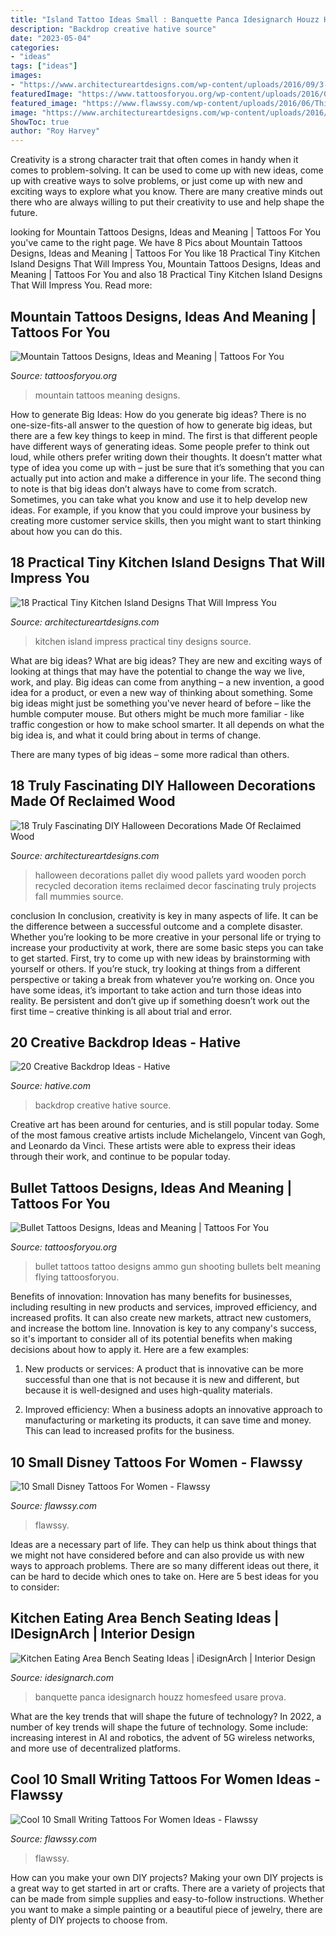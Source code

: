 ```yaml
---
title: "Island Tattoo Ideas Small : Banquette Panca Idesignarch Houzz Homesfeed Usare Prova"
description: "Backdrop creative hative source"
date: "2023-05-04"
categories:
- "ideas"
tags: ["ideas"]
images:
- "https://www.architectureartdesigns.com/wp-content/uploads/2016/09/3-34.jpg"
featuredImage: "https://www.tattoosforyou.org/wp-content/uploads/2016/03/Bullet-Tattoos-Images.jpg"
featured_image: "https://www.flawssy.com/wp-content/uploads/2016/06/Think-Positive-Tattoo.jpg"
image: "https://www.architectureartdesigns.com/wp-content/uploads/2016/09/3-34.jpg"
ShowToc: true
author: "Roy Harvey"
---
```



Creativity is a strong character trait that often comes in handy when it comes to problem-solving. It can be used to come up with new ideas, come up with creative ways to solve problems, or just come up with new and exciting ways to explore what you know. There are many creative minds out there who are always willing to put their creativity to use and help shape the future.

	

		
looking for Mountain Tattoos Designs, Ideas and Meaning | Tattoos For You you've came to the right page. We have 8 Pics about Mountain Tattoos Designs, Ideas and Meaning | Tattoos For You like 18 Practical Tiny Kitchen Island Designs That Will Impress You, Mountain Tattoos Designs, Ideas and Meaning | Tattoos For You and also 18 Practical Tiny Kitchen Island Designs That Will Impress You. Read more:
		
    
## Mountain Tattoos Designs, Ideas And Meaning | Tattoos For You

<img loading=lazy src="https://www.tattoosforyou.org/wp-content/uploads/2016/05/Mountain-Tattoos.jpg" onerror="this.onerror=null;this.src='https://tse2.mm.bing.net/th?id=OIP.cVexk71zmSXMzuauNEnTeQHaLH&amp;pid=15.1';" alt="Mountain Tattoos Designs, Ideas and Meaning | Tattoos For You">

_Source: tattoosforyou.org_

>mountain tattoos meaning designs. 

	

How to generate Big Ideas: How do you generate big ideas?
There is no one-size-fits-all answer to the question of how to generate big ideas, but there are a few key things to keep in mind. The first is that different people have different ways of generating ideas. Some people prefer to think out loud, while others prefer writing down their thoughts. It doesn’t matter what type of idea you come up with – just be sure that it’s something that you can actually put into action and make a difference in your life. 
The second thing to note is that big ideas don’t always have to come from scratch. Sometimes, you can take what you know and use it to help develop new ideas. For example, if you know that you could improve your business by creating more customer service skills, then you might want to start thinking about how you can do this.

    
## 18 Practical Tiny Kitchen Island Designs That Will Impress You

<img loading=lazy src="https://www.architectureartdesigns.com/wp-content/uploads/2016/09/3-34.jpg" onerror="this.onerror=null;this.src='https://tse1.mm.bing.net/th?id=OIP.TvO7G7HM7SjVt72HP3_RrgAAAA&amp;pid=15.1';" alt="18 Practical Tiny Kitchen Island Designs That Will Impress You">

_Source: architectureartdesigns.com_

>kitchen island impress practical tiny designs source. 

	

What are big ideas?
What are big ideas? They are new and exciting ways of looking at things that may have the potential to change the way we live, work, and play. Big ideas can come from anything – a new invention, a good idea for a product, or even a new way of thinking about something.
Some big ideas might just be something you've never heard of before – like the humble computer mouse. But others might be much more familiar - like traffic congestion or how to make school smarter. It all depends on what the big idea is, and what it could bring about in terms of change.

There are many types of big ideas – some more radical than others.

    
## 18 Truly Fascinating DIY Halloween Decorations Made Of Reclaimed Wood

<img loading=lazy src="http://www.architectureartdesigns.com/wp-content/uploads/2016/09/15-8.jpg" onerror="this.onerror=null;this.src='https://tse2.mm.bing.net/th?id=OIP.d7_F82pkTBkZOq5DCjnEMwHaJ4&amp;pid=15.1';" alt="18 Truly Fascinating DIY Halloween Decorations Made Of Reclaimed Wood">

_Source: architectureartdesigns.com_

>halloween decorations pallet diy wood pallets yard wooden porch recycled decoration items reclaimed decor fascinating truly projects fall mummies source. 

	

conclusion
In conclusion, creativity is key in many aspects of life. It can be the difference between a successful outcome and a complete disaster. Whether you’re looking to be more creative in your personal life or trying to increase your productivity at work, there are some basic steps you can take to get started.
First, try to come up with new ideas by brainstorming with yourself or others. If you’re stuck, try looking at things from a different perspective or taking a break from whatever you’re working on. Once you have some ideas, it’s important to take action and turn those ideas into reality. Be persistent and don’t give up if something doesn’t work out the first time – creative thinking is all about trial and error.

    
## 20 Creative Backdrop Ideas - Hative

<img loading=lazy src="https://hative.com/wp-content/uploads/2014/12/backdrop-ideas/15-creative-backdrop-ideas.jpg" onerror="this.onerror=null;this.src='https://tse4.mm.bing.net/th?id=OIP.jwmRt-z7T6XjPxgeV9cKIgHaLH&amp;pid=15.1';" alt="20 Creative Backdrop Ideas - Hative">

_Source: hative.com_

>backdrop creative hative source. 

	

Creative art has been around for centuries, and is still popular today. Some of the most famous creative artists include Michelangelo, Vincent van Gogh, and Leonardo da Vinci. These artists were able to express their ideas through their work, and continue to be popular today.

    
## Bullet Tattoos Designs, Ideas And Meaning | Tattoos For You

<img loading=lazy src="https://www.tattoosforyou.org/wp-content/uploads/2016/03/Bullet-Tattoos-Images.jpg" onerror="this.onerror=null;this.src='https://tse1.mm.bing.net/th?id=OIP.e7uGnuqLUI2OKpKT9i9bKgAAAA&amp;pid=15.1';" alt="Bullet Tattoos Designs, Ideas and Meaning | Tattoos For You">

_Source: tattoosforyou.org_

>bullet tattoos tattoo designs ammo gun shooting bullets belt meaning flying tattoosforyou. 

	

Benefits of innovation:
Innovation has many benefits for businesses, including resulting in new products and services, improved efficiency, and increased profits. It can also create new markets, attract new customers, and increase the bottom line. Innovation is key to any company's success, so it's important to consider all of its potential benefits when making decisions about how to apply it. Here are a few examples:
1. New products or services: A product that is innovative can be more successful than one that is not because it is new and different, but because it is well-designed and uses high-quality materials.

2. Improved efficiency: When a business adopts an innovative approach to manufacturing or marketing its products, it can save time and money. This can lead to increased profits for the business.


    
## 10 Small Disney Tattoos For Women - Flawssy

<img loading=lazy src="https://flawssy.com/wp-content/uploads/2016/06/Small-Mickey-Mouse-Tattoo.jpg" onerror="this.onerror=null;this.src='https://tse1.mm.bing.net/th?id=OIP.fXSIR-4IzVItLnUrEB6JZgHaJ4&amp;pid=15.1';" alt="10 Small Disney Tattoos For Women - Flawssy">

_Source: flawssy.com_

>flawssy. 

	

Ideas are a necessary part of life. They can help us think about things that we might not have considered before and can also provide us with new ways to approach problems. There are so many different ideas out there, it can be hard to decide which ones to take on. Here are 5 best ideas for you to consider: 

    
## Kitchen Eating Area Bench Seating Ideas | IDesignArch | Interior Design

<img loading=lazy src="https://www.idesignarch.com/wp-content/uploads/Kitchen-Bench-Seating-Ideas_8.jpg" onerror="this.onerror=null;this.src='https://tse4.mm.bing.net/th?id=OIP.Ti7eAF9qtKxf-H3s9y6HzAHaJ4&amp;pid=15.1';" alt="Kitchen Eating Area Bench Seating Ideas | iDesignArch | Interior Design">

_Source: idesignarch.com_

>banquette panca idesignarch houzz homesfeed usare prova. 

	

What are the key trends that will shape the future of technology?
In 2022, a number of key trends will shape the future of technology. Some include: increasing interest in AI and robotics, the advent of 5G wireless networks, and more use of decentralized platforms.

    
## Cool 10 Small Writing Tattoos For Women Ideas - Flawssy

<img loading=lazy src="https://www.flawssy.com/wp-content/uploads/2016/06/Think-Positive-Tattoo.jpg" onerror="this.onerror=null;this.src='https://tse1.mm.bing.net/th?id=OIP.-JCBSScDcib5Pj9yvPhK7gHaJ4&amp;pid=15.1';" alt="Cool 10 Small Writing Tattoos For Women Ideas - Flawssy">

_Source: flawssy.com_

>flawssy. 

	

How can you make your own DIY projects?
Making your own DIY projects is a great way to get started in art or crafts. There are a variety of projects that can be made from simple supplies and easy-to-follow instructions. Whether you want to make a simple painting or a beautiful piece of jewelry, there are plenty of DIY projects to choose from.

